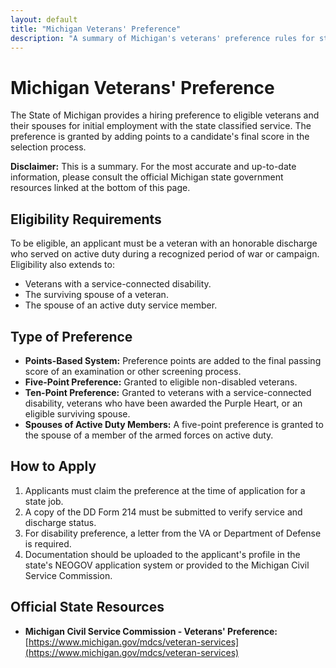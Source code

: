 ```yaml
---
layout: default
title: "Michigan Veterans' Preference"
description: "A summary of Michigan's veterans' preference rules for state employment."
---
```


# Michigan Veterans' Preference

The State of Michigan provides a hiring preference to eligible veterans and their spouses for initial employment with the state classified service. The preference is granted by adding points to a candidate's final score in the selection process.

**Disclaimer:** This is a summary. For the most accurate and up-to-date information, please consult the official Michigan state government resources linked at the bottom of this page.

## Eligibility Requirements

To be eligible, an applicant must be a veteran with an honorable discharge who served on active duty during a recognized period of war or campaign. Eligibility also extends to:
*   Veterans with a service-connected disability.
*   The surviving spouse of a veteran.
*   The spouse of an active duty service member.

## Type of Preference

*   **Points-Based System:** Preference points are added to the final passing score of an examination or other screening process.
*   **Five-Point Preference:** Granted to eligible non-disabled veterans.
*   **Ten-Point Preference:** Granted to veterans with a service-connected disability, veterans who have been awarded the Purple Heart, or an eligible surviving spouse.
*   **Spouses of Active Duty Members:** A five-point preference is granted to the spouse of a member of the armed forces on active duty.

## How to Apply

1.  Applicants must claim the preference at the time of application for a state job.
2.  A copy of the DD Form 214 must be submitted to verify service and discharge status.
3.  For disability preference, a letter from the VA or Department of Defense is required.
4.  Documentation should be uploaded to the applicant's profile in the state's NEOGOV application system or provided to the Michigan Civil Service Commission.

## Official State Resources

*   **Michigan Civil Service Commission - Veterans' Preference:** [https://www.michigan.gov/mdcs/veteran-services](https://www.michigan.gov/mdcs/veteran-services)
